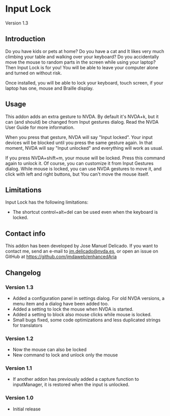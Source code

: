 # Input Lock
Version 1.3

## Introduction

Do you have kids or pets at home? Do you have a cat and It likes very much climbing your table and walking over your keyboard? Do you accidentally move the mouse to random parts in the screen while using your laptop? Then Input Lock is for you! You will be able to leave your computer alone and turned on without risk.

Once installed, you will be able to lock your keyboard, touch screen, if your laptop has one, mouse and Braille display.

## Usage

This addon adds an extra gesture to NVDA. By default it's NVDA+k, but it can (and should) be changed from Input gestures dialog. Read the NVDA User Guide for more information.

When you press that gesture, NVDA will say "Input locked". Your input devices will be blocked until you press the same gesture again. In that moment, NVDA will say "Input unlocked" and everything will work as usual.

If you press NVDA+shift+m, your mouse will be locked. Press this command again to unlock it. Of course, you can customize it from Input Gestures dialog. While mouse is locked, you can use NVDA gestures to move it, and click with left and right buttons, but You can't move the mouse itself.

## Limitations

Input Lock has the following limitations:

* The shortcut control+alt+del can be used even when the keyboard is locked.

## Contact info

This addon has been developed by Jose Manuel Delicado. If you want to contact me, send an e-mail to jm.delicado@nvda.es, or open an issue on GitHub at https://github.com/jmdaweb/enhancedAria

## Changelog

### Version 1.3

* Added a configuration panel in settings dialog. For old NVDA versions, a menu item and a dialog have been added too.
* Added a setting to lock the mouse when NVDA is started.
* Added a setting to block also mouse clicks while mouse is locked.
* Small bugs fixed, some code optimizations and less duplicated strings for translators

### Version 1.2

* Now the mouse can also be locked
* New command to lock and unlock only the mouse

### Version 1.1

* If another addon has previously added a capture function to inputManager, it is restored when the input is unlocked.

### Version 1.0

* Initial release

